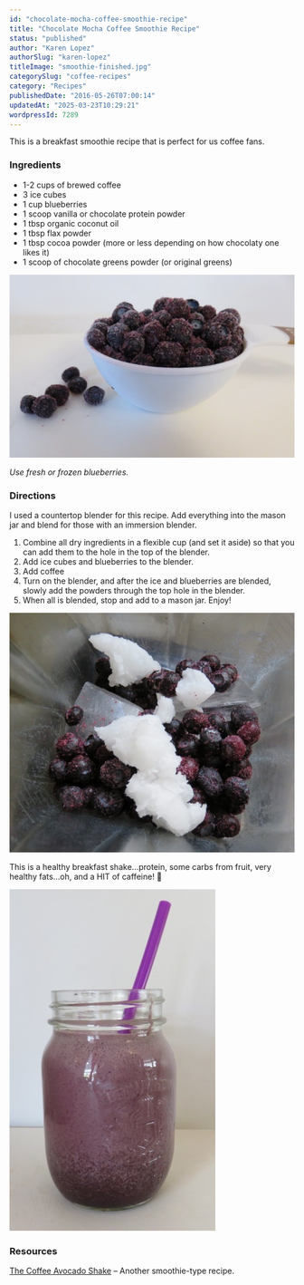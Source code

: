 ```yaml
---
id: "chocolate-mocha-coffee-smoothie-recipe"
title: "Chocolate Mocha Coffee Smoothie Recipe"
status: "published"
author: "Karen Lopez"
authorSlug: "karen-lopez"
titleImage: "smoothie-finished.jpg"
categorySlug: "coffee-recipes"
category: "Recipes"
publishedDate: "2016-05-26T07:00:14"
updatedAt: "2025-03-23T10:29:21"
wordpressId: 7289
---
```


This is a breakfast smoothie recipe that is perfect for us coffee fans.

### Ingredients

-   1-2 cups of brewed coffee
-   3 ice cubes
-   1 cup blueberries
-   1 scoop vanilla or chocolate protein powder
-   1 tbsp organic coconut oil
-   1 tbsp flax powder
-   1 tbsp cocoa powder (more or less depending on how chocolaty one likes it)
-   1 scoop of chocolate greens powder (or original greens)

![smoothie-blueberries](smoothie-blueberries.jpg)

*Use fresh or frozen blueberries.*

### Directions

I used a countertop blender for this recipe. Add everything into the mason jar and blend for those with an immersion blender.

1.  Combine all dry ingredients in a flexible cup (and set it aside) so that you can add them to the hole in the top of the blender.
2.  Add ice cubes and blueberries to the blender.
3.  Add coffee
4.  Turn on the blender, and after the ice and blueberries are blended, slowly add the powders through the top hole in the blender.
5.  When all is blended, stop and add to a mason jar. Enjoy!

![smoothie-blueberries-coconut-oil](smoothie-blueberries-coconut-oil.jpg)

This is a healthy breakfast shake…protein, some carbs from fruit, very healthy fats…oh, and a HIT of caffeine! 🙂

![smoothie-finished](smoothie-finished.jpg)

### Resources

[The Coffee Avocado Shake](/the-coffee-avocado-shake/) – Another smoothie-type recipe.
